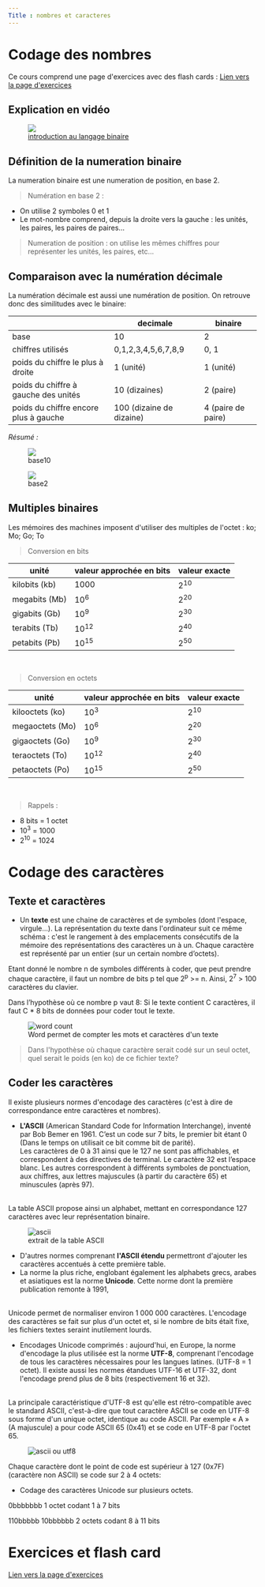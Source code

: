 ```yaml
---
Title : nombres et caracteres
---
```


# Codage des nombres
Ce cours comprend une page d'exercices avec des flash cards : [Lien vers la page d'exercices](/docs/SNT_2nde/pages/page16/ex1/index.html)

## Explication en vidéo

<figure>
  <a href = "https://youtu.be/VRdp_vaNRoY">
    <img src="../images/video1.png">
    <figcaption>introduction au langage binaire</figcaption>
  </a>
</figure>

## Définition de la numeration binaire
La numeration binaire est une numeration de position, en base 2.

> Numération en base 2 : 
- On utilise 2 symboles 0 et 1
- Le mot-nombre comprend, depuis la droite vers la gauche : les unités, les paires, les paires de paires…

> Numeration de position : on utilise les mêmes chiffres pour représenter les unités, les paires, etc…

## Comparaison avec la numération décimale
La numération décimale est aussi une numération de position. On retrouve donc des similitudes avec le binaire:

| | decimale | binaire |
|--- |--- |--- |
| base | 10 | 2 |
| chiffres utilisés | 0,1,2,3,4,5,6,7,8,9 | 0, 1 |
| poids du chiffre le plus à droite | 1 (unité) | 1 (unité) |
| poids du chiffre à gauche des unités | 10 (dizaines) | 2 (paire) |
| poids du chiffre encore plus à gauche | 100 (dizaine de dizaine) | 4 (paire de paire) |

*Résumé :*

<figure>
  <img src="../images/base10.png">
  <figcaption>base10</figcaption>
  </figure>

<figure>
  <img src="../images/base2.png">
  <figcaption>base2</figcaption>
  </figure>

## Multiples binaires
Les mémoires des machines imposent d'utiliser des multiples de l'octet : ko; Mo; Go; To

> Conversion en bits 

| unité | valeur approchée en bits | valeur exacte |
|--- | --- | --- |
| kilobits (kb) | 1000 | 2<sup>10</sup> |
| megabits (Mb) | 10<sup>6</sup> | 2<sup>20</sup> |
| gigabits (Gb) | 10<sup>9</sup> | 2<sup>30</sup> |
| terabits (Tb) | 10<sup>12</sup> | 2<sup>40</sup> |
| petabits (Pb) | 10<sup>15</sup> | 2<sup>50</sup> |

<br>

> Conversion en octets

| unité | valeur approchée en bits | valeur exacte |
|--- | --- | --- |
| kilooctets (ko) | 10<sup>3</sup> | 2<sup>10</sup> |
| megaoctets (Mo) | 10<sup>6</sup> | 2<sup>20</sup> |
| gigaoctets (Go) | 10<sup>9</sup> | 2<sup>30</sup> |
| teraoctets (To) | 10<sup>12</sup> | 2<sup>40</sup> |
| petaoctets (Po) | 10<sup>15</sup> | 2<sup>50</sup> |

<br>

> Rappels : 

* 8 bits = 1 octet
* 10<sup>3</sup> = 1000
* 2<sup>10</sup> = 1024 

# Codage des caractères
## Texte et caractères
* Un **texte** est une chaine de caractères et de symboles (dont l'espace, virgule...). La représentation du texte dans l'ordinateur suit ce même schéma : c'est le rangement à des emplacements consécutifs de la mémoire des représentations des caractères un à un. Chaque caractère est représenté par un entier (sur un certain nombre d’octets).

Etant donné le nombre n de symboles différents à coder, que peut prendre chaque caractère, il faut un nombre de bits p tel que 2<sup>p</sup> >= n. Ainsi, 2<sup>7</sup> > 100 caractères du clavier.

Dans l’hypothèse où ce nombre p vaut 8: Si le texte contient C caractères, il faut C * 8 bits de données pour coder tout le texte.

<figure>
  <img src="../images/word.png" alt="word count">
  <figcaption>Word permet de compter les mots et caractères d'un texte</figcaption>
  </figure>

> Dans l'hypothèse où chaque caractère serait codé sur un seul octet, quel serait le poids (en ko) de ce fichier texte?

## Coder les caractères
Il existe plusieurs normes d'encodage des caractères (c'est à dire de correspondance entre caractères et nombres).

* **L'ASCII** (American Standard Code for Information Interchange), inventé par Bob Bemer en 1961. C’est un code sur 7 bits, le premier bit étant 0 (Dans le temps on utilisait ce bit comme bit de parité).<br>
Les caractères de 0 à 31 ainsi que le 127 ne sont pas affichables, et correspondent à des directives de terminal. Le caractère 32 est l’espace blanc. Les autres correspondent à différents symboles de ponctuation, aux chiffres, aux lettres majuscules (à partir du caractère 65) et minuscules (après 97).
<br>
La table ASCII propose ainsi un alphabet, mettant en correspondance 127 caractères avec leur représentation binaire.

<figure>
  <img src="../images/ascii.png" alt="ascii">
  <figcaption>extrait de la table ASCII</figcaption>
  </figure>

* D'autres normes comprenant **l'ASCII étendu** permettront d'ajouter les caractères accentués à cette première table.
* La norme la plus riche, englobant également les alphabets grecs,  arabes et asiatiques est la norme **Unicode**. Cette norme dont la première publication remonte à 1991, 
<br>
Unicode permet de normaliser environ 1 000 000 caractères. L'encodage des caractères se fait sur plus d'un octet et, si le nombre de bits était fixe, les fichiers textes seraint inutilement lourds.

* Encodages Unicode comprimés : aujourd'hui, en Europe, la norme d'encodage la plus utilisée est la norme **UTF-8**, comprenant l'encodage de tous les caractères nécessaires pour les langues latines. (UTF-8 = 1 octet). Il existe aussi les normes étandues UTF-16 et UTF-32, dont l'encodage prend plus de 8 bits (respectivement 16 et 32). 
<br>
La principale caractéristique d'UTF-8 est qu'elle est rétro-compatible avec le standard ASCII, c'est-à-dire que tout caractère ASCII se code en UTF-8 sous forme d'un unique octet, identique au code ASCII. Par exemple « A » (A majuscule) a pour code ASCII 65 (0x41) et se code en UTF-8 par l'octet 65. 

 
<figure>
  <img src="../images/martine.png" alt="ascii ou utf8">
</figure>


Chaque caractère dont le point de code est supérieur à 127 (0x7F) (caractère non ASCII) se code sur 2 à 4 octets:

* Codage des caractères Unicode sur plusieurs octets. 


0bbbbbbb                                  1 octet codant 1 à 7 bits

110bbbbb 10bbbbbb                         2 octets codant 8 à 11 bits


# Exercices et flash card
[Lien vers la page d'exercices](/docs/SNT_2nde/pages/page16/ex1/index.html)

